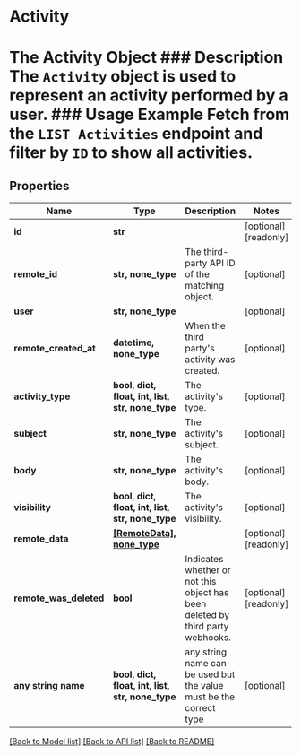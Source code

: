 # Activity

# The Activity Object ### Description The `Activity` object is used to represent an activity performed by a user. ### Usage Example Fetch from the `LIST Activities` endpoint and filter by `ID` to show all activities.

## Properties
Name | Type | Description | Notes
------------ | ------------- | ------------- | -------------
**id** | **str** |  | [optional] [readonly] 
**remote_id** | **str, none_type** | The third-party API ID of the matching object. | [optional] 
**user** | **str, none_type** |  | [optional] 
**remote_created_at** | **datetime, none_type** | When the third party&#39;s activity was created. | [optional] 
**activity_type** | **bool, dict, float, int, list, str, none_type** | The activity&#39;s type. | [optional] 
**subject** | **str, none_type** | The activity&#39;s subject. | [optional] 
**body** | **str, none_type** | The activity&#39;s body. | [optional] 
**visibility** | **bool, dict, float, int, list, str, none_type** | The activity&#39;s visibility. | [optional] 
**remote_data** | [**[RemoteData], none_type**](RemoteData.md) |  | [optional] [readonly] 
**remote_was_deleted** | **bool** | Indicates whether or not this object has been deleted by third party webhooks. | [optional] [readonly] 
**any string name** | **bool, dict, float, int, list, str, none_type** | any string name can be used but the value must be the correct type | [optional]

[[Back to Model list]](../README.md#documentation-for-models) [[Back to API list]](../README.md#documentation-for-api-endpoints) [[Back to README]](../README.md)


